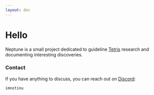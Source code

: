 ```yaml
---
layout: doc
---
```


# Hello

Neptune is a small project dedicated to guideline [Tetris](https://en.wikipedia.org/wiki/Tetris) research and documenting interesting discoveries.

### Contact

If you have anything to discuss, you can reach out on [Discord](https://discord.com/):

```:line-numbers {1-999}
imnotinu
```
